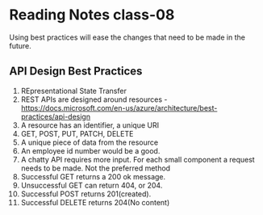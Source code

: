 # Reading Notes class-08

Using best practices will ease the changes that need to be made in the future.

## API Design Best Practices

1. REpresentational State Transfer
2. REST APIs are designed around resources - https://docs.microsoft.com/en-us/azure/architecture/best-practices/api-design
3. A resource has an identifier, a unique  URI
4. GET, POST, PUT, PATCH, DELETE
5. A unique piece of data from the resource
6. An employee id number would be a good.
7. A chatty API requires more input. For each small component a request needs to be made. Not the preferred method
8. Successful GET returns a 200 ok message.
9. Unsuccessful GET can return 404, or 204.
10. Successful POST returns 201(created).
11. Successful DELETE returns 204(No content)